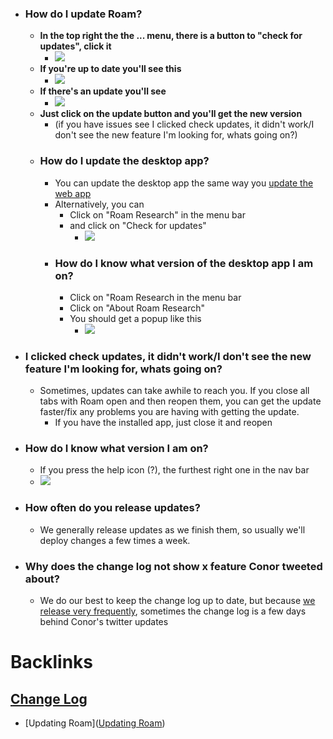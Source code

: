 - ### How do I update Roam?
    - **In the top right the the ... menu, there is a button to "check for updates", click it**
        - ![](https://firebasestorage.googleapis.com/v0/b/firescript-577a2.appspot.com/o/imgs%2Fapp%2Fhelp%2F4Ijp3Bc0lk.png?alt=media&token=03798765-c104-4abb-ba96-6864e2527fe9)
    - **If you're up to date you'll see this**
        - ![](https://firebasestorage.googleapis.com/v0/b/firescript-577a2.appspot.com/o/imgs%2Fapp%2Fhelp%2FldST-_ZTv0.png?alt=media&token=9a0f3544-499f-4bda-aa54-c3212884bd4f)
    - **If there's an update you'll see**
        - ![](https://firebasestorage.googleapis.com/v0/b/firescript-577a2.appspot.com/o/imgs%2Fapp%2Fhelp%2FxHwW9WnzmE.png?alt=media&token=2c444187-3a33-4a9d-9233-a2e2ea60ec22)
    - **Just click on the update button and you'll get the new version**
        - (if you have issues see I clicked check updates, it didn't work/I don't see the new feature I'm looking for, whats going on?)
    - ### How do I update the desktop app?
        - You can update the desktop app the same way you [update the web app](((8Dqpa2XQ5)))
        - Alternatively, you can
            - Click on "Roam Research" in the menu bar
            - and click on "Check for updates"
                - ![](https://firebasestorage.googleapis.com/v0/b/firescript-577a2.appspot.com/o/imgs%2Fapp%2Fhelp%2FE0zTsnZSy9.png?alt=media&token=519d559e-370f-4888-a158-c180365b9398)
        - ### How do I know what version of the desktop app I am on?
            - Click on "Roam Research in the menu bar
            - Click on "About Roam Research"
            - You should get a popup like this
                - ![](https://firebasestorage.googleapis.com/v0/b/firescript-577a2.appspot.com/o/imgs%2Fapp%2Fhelp%2FpgWTozrsMG.png?alt=media&token=33c4183e-4dc2-4b52-ac9b-cf8b683fbf4a)
- ### I clicked check updates, it didn't work/I don't see the new feature I'm looking for, whats going on?
    - Sometimes, updates can take awhile to reach you. If you close all tabs with Roam open and then reopen them, you can get the update faster/fix any problems you are having with getting the update.
        - If you have the installed app, just close it and reopen
- ### How do I know what version I am on?
    - If you press the help icon (?), the furthest right one in the nav bar
    - ![](https://firebasestorage.googleapis.com/v0/b/firescript-577a2.appspot.com/o/imgs%2Fapp%2Fhelp-documentation%2F2QghJKyuoc.png?alt=media&token=339626fb-af01-417c-9707-9c7ddf418eb9)
- ### How often do you release updates?
    - We generally release updates as we finish them, so usually we'll deploy changes a few times a week.
- ### Why does the change log not show x feature Conor tweeted about?
    - We do our best to keep the change log up to date, but because [we release very frequently](((PBQARwWkt))), sometimes the change log is a few days behind Conor's twitter updates

# Backlinks
## [Change Log](<Change Log.md>)
- [Updating Roam]([Updating Roam](<Updating Roam.md>))

